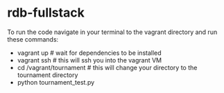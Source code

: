 rdb-fullstack
=============

To run the code navigate in your terminal to the vagrant directory and run these commands:

<ul>
	<li>vagrant up # wait for dependencies to be installed</li>
	<li>vagrant ssh # this will ssh you into the vagrant VM</li>
	<li>cd /vagrant/tournament # this will change your directory to the tournament directory</li>
	<li>python tournament_test.py</li>
</ul>
